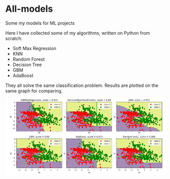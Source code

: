 # All-models
Some my models for ML projects

Here I have collected some of my algorithms, written on Python from scratch:

- Soft Max Regression
- KNN
- Random Forest
- Decision Tree
- GBM
- AdaBoost

They all solve the same classification problem. Results are plotted on the same graph for comparing.

![all models](all_models.png)